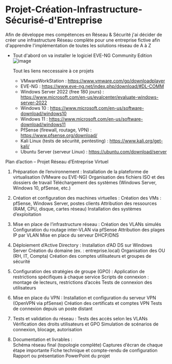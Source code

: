 # Projet-Création-Infrastructure-Sécurisé-d'Entreprise
Afin de développe mes compétences en Réseau & Sécurité j'ai décider de créer une infrastructure Réseau complète pour une entreprise fictive afin d'apprendre l'implémentation de toutes les solutions réseau de A à Z

- Tout d'abord on va installer le logiciel EVE-NG Community Edition
![image](https://github.com/user-attachments/assets/f9b9e933-d1e4-4680-976a-bcab38dd2a64)


  Tout les liens neccessaire à ce projets
  - VMwareWorkStation : https://www.vmware.com/go/downloadplayer
  - EVE-NG : https://www.eve-ng.net/index.php/download/#DL-COMM
  - Windows Server 2022 (free 180 jours) : https://www.microsoft.com/en-us/evalcenter/evaluate-windows-server-2022
  - Windows 10 : https://www.microsoft.com/en-us/software-download/windows10
  - Windows 11 : https://www.microsoft.com/en-us/software-download/windows11
  - PfSense (firewall, routage, VPN) : https://www.pfsense.org/download/
  - Kali Linux (tests de sécurité, pentesting) : https://www.kali.org/get-kali/
  - Ubuntu Server (serveur Linux) : https://ubuntu.com/download/server

  
Plan d’action – Projet Réseau d’Entreprise Virtuel

  1. Préparation de l’environnement :
    Installation de la plateforme de virtualisation (VMware ou EVE-NG)
    Organisation des fichiers ISO et des dossiers de travail
    Téléchargement des systèmes (Windows Server, Windows 10, pfSense, etc.)

  2. Création et configuration des machines virtuelles :
  Création des VMs : pfSense, Windows Server, postes clients
  Attribution des ressources (RAM, CPU, disque, cartes réseau)
  Installation des systèmes d’exploitation

  3. Mise en place de l’infrastructure réseau :
    Création des VLANs simulés
    Configuration du routage inter-VLAN via pfSense
    Attribution des plages IP par VLAN
    Mise en place du serveur DHCP/DNS

  4. Déploiement d’Active Directory :
    Installation d’AD DS sur Windows Server
    Création du domaine (ex. : entreprise.local)
    Organisation des OU (RH, IT, Compta)
    Création des comptes utilisateurs et groupes de sécurité

  5. Configuration des stratégies de groupe (GPO) :
    Application de restrictions spécifiques à chaque service
    Scripts de connexion : montage de lecteurs, restrictions d’accès
    Tests de connexion des utilisateurs

  6. Mise en place du VPN :
    Installation et configuration du serveur VPN (OpenVPN via pfSense)
    Création des certificats et comptes VPN
    Tests de connexion depuis un poste distant

  7. Tests et validation du réseau :
    Tests des accès selon les VLANs
    Vérification des droits utilisateurs et GPO
    Simulation de scénarios de connexion, blocage, autorisation

  8. Documentation et livrables :  
    Schéma réseau final (topologie complète)
    Captures d’écran de chaque étape importante
    Fiche technique et compte-rendu de configuration
    Rapport ou présentation PowerPoint du projet
